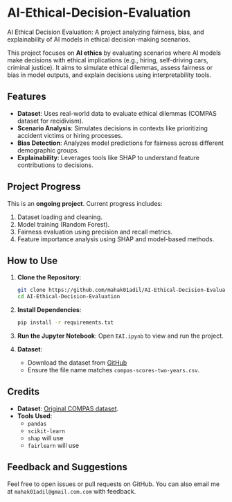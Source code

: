 # AI-Ethical-Decision-Evaluation
AI Ethical Decision Evaluation: A project analyzing fairness, bias, and explainability of AI models in ethical decision-making scenarios.

This project focuses on **AI ethics** by evaluating scenarios where AI models make decisions with ethical implications (e.g., hiring, self-driving cars, criminal justice). It aims to simulate ethical dilemmas, assess fairness or bias in model outputs, and explain decisions using interpretability tools.

## Features
- **Dataset**: Uses real-world data to evaluate ethical dilemmas (COMPAS dataset for recidivism).
- **Scenario Analysis**: Simulates decisions in contexts like prioritizing accident victims or hiring processes.
- **Bias Detection**: Analyzes model predictions for fairness across different demographic groups.
- **Explainability**: Leverages tools like SHAP to understand feature contributions to decisions.

## Project Progress
This is an **ongoing project**. Current progress includes:
1. Dataset loading and cleaning.
2. Model training (Random Forest).
3. Fairness evaluation using precision and recall metrics.
4. Feature importance analysis using SHAP and model-based methods.

## How to Use
1. **Clone the Repository**:
    ```bash
    git clone https://github.com/mahak01adil/AI-Ethical-Decision-Evaluation.git
    cd AI-Ethical-Decision-Evaluation
    ```

2. **Install Dependencies**:
    ```bash
    pip install -r requirements.txt
    ```

3. **Run the Jupyter Notebook**:
    Open `EAI.ipynb` to view and run the project.

4. **Dataset**:
    - Download the dataset from [GitHub](https://github.com/propublica/compas-analysis/blob/master/compas-scores-two-years.csv) 
    - Ensure the file name matches `compas-scores-two-years.csv`.

## Credits
- **Dataset**: [Original COMPAS dataset](https://github.com/propublica/compas-analysis/blob/master/.gitignore).
- **Tools Used**: 
  - `pandas`
  - `scikit-learn`
  - `shap` will use 
  - `fairlearn` will use

## Feedback and Suggestions
Feel free to open issues or pull requests on GitHub. You can also email me at `mahak01adil@gmail.com.com` with feedback.



